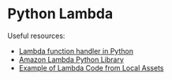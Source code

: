 # Python Lambda

Useful resources:

- [Lambda function handler in Python](https://docs.aws.amazon.com/lambda/latest/dg/python-handler.html)
- [Amazon Lambda Python Library](https://www.npmjs.com/package/@aws-cdk/aws-lambda-python)
- [Example of Lambda Code from Local Assets](https://github.com/aws/aws-cdk/blob/master/packages/%40aws-cdk/aws-lambda/test/integ.assets.lit.ts)
